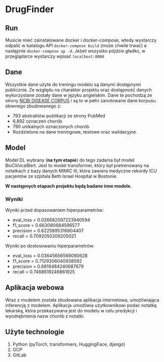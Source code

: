 # DrugFinder

## Run

Musicie mieć zainstalowane docker i docker-compose, wtedy wystarczy odpalić w katalogu API `docker-compose build` (może chwile trwać) a następnie `docker-compose up -d`. Jeżeli wszystko pójdzie gładko, w przeglądarce wystarczy wpisać `localhost:8000`

## Dane

Wszystkie dane użyte do treningu modelu są danymi dostępnymi publicznie. Ze względu na charakter projektu oraz dostępność danych wykorzystane zostały dane w języku angielskim. Dane te pochodzą ze strony [NCBI DISEASE CORPUS](https://www.ncbi.nlm.nih.gov/research/bionlp/Data/disease/) i są to w pełni zanotowane dane korpusu słownego zbudowanego z:

 -   793 abstraktów publikacji ze strony PubMed
-   6,892 oznaczeń chorób
-   790 unikalnych oznaczonych chorób
-   Rozdzielone na dane treningowe, testowe oraz walidacyjne.

## Model

Model DL wybrany (**na tym etapie**) do tego zadania był model BioClinicalBert. Jest to model transformer, który był pretrenowany na notatkach z bazy danych MIMIC III, która zawiera medyczne rekordy ICU pacjentów ze szpitala Beth Israel Hospital w Bostonie.

**W następnych etapach projektu będą badane inne modele.**

### Wyniki

Wyniki przed dopasowaniem hiperparametrów:

 - eval_loss = 0.026682097223940594
- f1_score = 0.663080684596577
- precision = 0.6225895316804407
- recall = 0.7092050209205021

Wyniki po dostosowaniu hiperparametrów:

 - eval_loss = 0.03645656569090628
- f1_score = 0.7129306040938592
- precision = 0.6819484240687679
- recall = 0.7468619246861925


## Aplikacja webowa

Wraz z modelem została zbudowana aplikacja internetowa, umożliwiająca inferencję z modelem. Aplikacja umożliwia użytkownikowi podać notatkę lekarską, która przekazywana jest do modelu w celu predykcji i wyodrębnienia nazw chorób z notatki.

## Użyte technologie

 1. Python (pyTorch, transformers, HuggingFace, django)
 2. GCP
 3. GitLab


